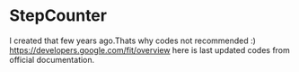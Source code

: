 # StepCounter
I created that few years ago.Thats why codes not recommended :)
https://developers.google.com/fit/overview here is last updated codes from official documentation.
